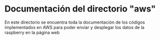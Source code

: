 # Documentación del directorio "aws"
En este directorio se encuentra toda la documentación de los códigos implementados en AWS para poder enviar y desplegar los datos de la raspberry en la página web
